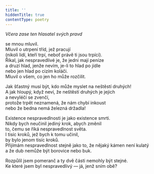 ```yaml
---
title: ''
hiddenTitle: true
contentType: poetry
---
```


<section>

_Včera zase ten hlasatel svých pravd_

se mnou mluvil.  
Mluvil o utrpení tříd, jež pracují  
(nikoli lidí, kteří trpí, neboť právě ti jsou trpící).  
Říkal, jak nespravedlivé je, že jedni mají peníze  
a druzí hlad, jenže nevím, je-li to hlad po jídle  
nebo jen hlad po cizím koláči.  
Mluvil o všem, co jen ho může rozčilit.

</section>

<section>

Jak šťastný musí být, kdo může myslet na neštěstí druhých!  
A jak hloupý, když neví, že neštěstí druhých je jejich  
a nevyléčí se zvenčí,  
protože trpět neznamená, že nám chybí inkoust  
nebo že bedna nemá železná držadla!

</section>

<section>

Existence nespravedlnosti je jako existence smrti.  
Nikdy bych neučinil jediný krok, abych změnil  
to, čemu se říká nespravedlnost světa.  
I tisíc kroků, jež bych k tomu učinil,  
by bylo jenom tisíc kroků.  
Přijímám nespravedlnost stejně jako to, že nějaký kámen není kulatý  
a že dub nemůže být borovice nebo buk.

</section>

<section>

Rozpůlil jsem pomeranč a ty dvě části nemohly být stejné.  
Ke které jsem byl nespravedlivý — já, jenž sním obě?

</section>
